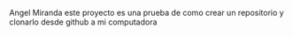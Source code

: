 Angel Miranda
este proyecto es una prueba de como crear un repositorio y clonarlo desde github a mi computadora